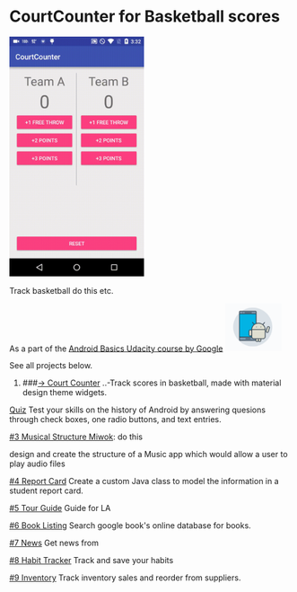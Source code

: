 # CourtCounter for Basketball scores
<img src="https://raw.githubusercontent.com/ryanzhou7/CourtCounter/master/media/demo1.gif" width=240>

Track basketball do this etc.

As a part of the [Android Basics Udacity course by Google](https://www.udacity.com/course/android-basics-nanodegree-by-google--nd803)
<img src="https://raw.githubusercontent.com/ryanzhou7/CourtCounter/master/media/android_udacity_logo.png" width=100>

See all projects below.

1. ###[-> Court Counter](https://github.com/ryanzhou7/CourtCounter)
..-Track scores in basketball, made with material design theme widgets.

[Quiz](https://github.com/ryanzhou7/QuizApp) Test your skills on the history of Android by answering quesions through check boxes, one radio buttons, and text entries.

[#3 Musical Structure Miwok](https://github.com/ryanzhou7/Miwok):  do this

design and create the structure of a Music app which would allow a user to play audio files

[#4 Report Card](https://github.com/ryanzhou7/ReportCard)
Create a custom Java class to model the information in a student report card.

[#5 Tour Guide](https://github.com/ryanzhou7/TourGuide)
Guide for LA

[#6 Book Listing](https://github.com/ryanzhou7/BookListing)
Search google book's online database for books.

[#7 News](https://github.com/ryanzhou7/NewsApp)
Get news from 

[#8 Habit Tracker](https://github.com/ryanzhou7/HabitTrackerDB)
Track and save your habits

[#9 Inventory](https://github.com/ryanzhou7/InventoryApp)
Track inventory sales and reorder from suppliers.


